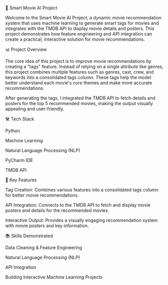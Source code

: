 🎥 Smart Movie AI Project

Welcome to the Smart Movie AI Project, a dynamic movie recommendation system that uses machine learning to generate smart tags for movies and integrates with the TMDB API to display movie details and posters. This project demonstrates how feature engineering and API integration can create a practical, interactive solution for movie recommendations.

📊 Project Overview

The core idea of this project is to improve movie recommendations by creating a "tags" feature. Instead of relying on a single attribute like genres, this project combines multiple features such as genres, cast, crew, and keywords into a consolidated tags column. These tags help the model better understand each movie's core themes and make more accurate recommendations.

After generating the tags, I integrated the TMDB API to fetch details and posters for the top 5 recommended movies, making the output visually appealing and user-friendly.

🛠️ Tech Stack

Python

Machine Learning

Natural Language Processing (NLP)

PyCharm IDE

TMDB API

🚀 Key Features

Tag Creation: Combines various features into a consolidated tags column for better movie recommendations.

API Integration: Connects to the TMDB API to fetch and display movie posters and details for the recommended movies.

Interactive Output: Provides a visually engaging recommendation system with movie posters and key information.

📚 Skills Demonstrated

Data Cleaning & Feature Engineering

Natural Language Processing (NLP)

API Integration

Building Interactive Machine Learning Projects


